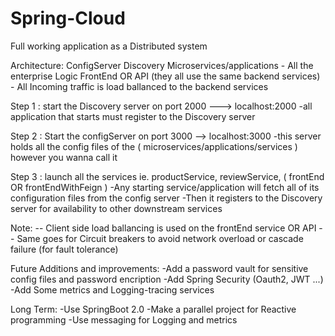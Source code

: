 # Spring-Cloud
Full working application as a Distributed system

Architecture: 
    ConfigServer
                Discovery
                         Microservices/applications
                         - All the enterprise Logic 
                                                   FrontEnd OR API (they all use the same backend services)
                                                   - All Incoming traffic is load ballanced to the backend services

Step 1 : start the Discovery server on port 2000   ---> localhost:2000
         -all application that starts must register to the Discovery server
         
Step 2 : Start the configServer on port 3000  --> localhost:3000
          -this server holds all the config files of the ( microservices/applications/services ) however you wanna call it
      
Step 3 : launch all the services ie. productService, reviewService, ( frontEnd OR  frontEndWithFeign )
          -Any starting service/application will fetch all of its configuration files from the config server
          -Then it registers to the Discovery server for availability to other downstream services

Note:
      -- Client side load ballancing is used on the frontEnd service OR API 
      -- Same goes for Circuit breakers to avoid network overload or cascade failure (for fault tolerance)
      
      
      
Future Additions and improvements:
      -Add a password vault for sensitive config files and password encription
      -Add Spring Security (Oauth2, JWT ...)
      -Add Some metrics and Logging-tracing  services
      
Long Term:
      -Use SpringBoot 2.0
      -Make a parallel project for Reactive programming
      -Use messaging for Logging and metrics
      
